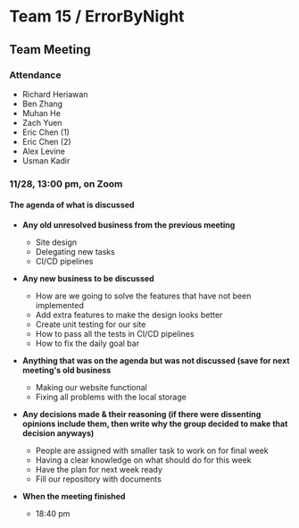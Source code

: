 # Team 15 / ErrorByNight
## Team Meeting
### Attendance
- Richard Heriawan
- Ben Zhang
- Muhan He
- Zach Yuen
- Eric Chen (1)
- Eric Chen (2)
- Alex Levine
- Usman Kadir
  
### 11/28,  13:00 pm, on Zoom
  
#### The agenda of what is discussed
- **Any old unresolved business from the previous meeting**
  - Site design
  - Delegating new tasks
  - CI/CD pipelines
- **Any new business to be discussed**
  - How are we going to solve the features that have not been implemented
  - Add extra features to make the design looks better
  - Create unit testing for our site
  - How to pass all the tests in CI/CD pipelines
  - How to fix the daily goal bar

- **Anything that was on the agenda but was not discussed (save for next meeting's old business**
  - Making our website functional 
  - Fixing all problems with the local storage

- **Any decisions made & their reasoning (if there were dissenting opinions include them, then write why the group decided to make that decision anyways)**
  - People are assigned with smaller task to work on for final week 
  - Having a clear knowledge on what should do for this week
  - Have the plan for next week ready
  - Fill our repository with documents

- **When the meeting finished**
  - 18:40 pm